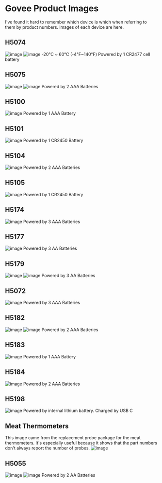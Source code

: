 # Govee Product Images
I've found it hard to remember which device is which when referring to them by product numbers. Images of each device are here.

## H5074
![image](h5074-phone.jpg) ![image](h5074.jpg)
-20℃ ~ 60℃ (-4℉~140℉)
Powered by 1 CR2477 cell battery

## H5075
![image](h5075-phone.jpg) ![image](h5075.jpg)
Powered by 2 AAA Batteries

## H5100
![image](h5100-phone.jpg)
Powered by 1 AAA Battery

## H5101
![image](h5101-phone.jpg)
Powered by 1 CR2450 Battery

## H5104
![image](h5104-phone.jpg)
Powered by 2 AAA Batteries

## H5105
![image](h5105-phone.jpg)
Powered by 1 CR2450 Battery

## H5174
![image](h5174-phone.jpg)
Powered by 3 AAA Batteries

## H5177
![image](h5177-phone.jpg)
Powered by 3 AA Batteries

## H5179
![image](h5179-phone.jpg) ![image](h5179.jpg)
Powered by 3 AA Batteries

## H5072
![image](h5072-phone.jpg)
Powered by 3 AAA Batteries

## H5182
![image](h5182-phone.jpg) ![image](h5182.jpg)
Powered by 2 AAA Batteries

## H5183
![image](h5183-phone.jpg)
Powered by 1 AAA Battery

## H5184
![image](h5184-phone.jpg)
Powered by 2 AAA Batteries

## H5198
![image](h5198-phone.jpg)
Powered by internal lithium battery. Charged by USB C

## Meat Thermometers
This image came from the replacement probe package for the meat thermometers. It's especially useful because it shows that the part numbers don't always report the number of probes.
![image](meatthermometers.jpg) 

## H5055
![image](h5055-phone.jpg)
![image](h5055-phone-6probes.jpg)
Powered by 2 AA Batteries
